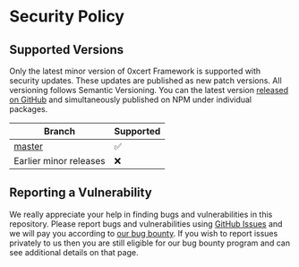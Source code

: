 # Security Policy

## Supported Versions

Only the latest minor version of 0xcert Framework is supported with security updates. These updates are published as new patch versions. All versioning follows Semantic Versioning. You can the latest version [released on GitHub](https://github.com/0xcert/framework/releases) and simultaneously published on NPM under individual packages.

| Branch | Supported          |
| ------- | ------------------ |
| [master](https://github.com/0xcert/framework) | :white_check_mark: |
| Earlier minor releases | :x:                |

## Reporting a Vulnerability

We really appreciate your help in finding bugs and vulnerabilities in this repository. Please report bugs and vulnerabilities using [GitHub Issues](https://github.com/0xcert/framework/issues) and we will pay you according to [our bug bounty](https://github.com/0xcert/framework/blob/master/BUG_BOUNTY.md). If you wish to report issues privately to us then you are still eligible for our bug bounty program and can see additional details on that page.
